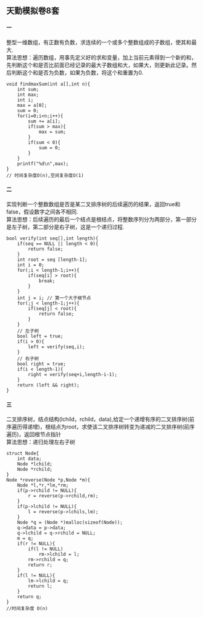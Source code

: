 ## 天勤模拟卷8套
#### 一
整型一维数组，有正数有负数，求连续的一个或多个整数组成的子数组，使其和最大.  
算法思想：遍历数组，用事先定义好的求和变量，加上当前元素得到一个新的和，先判断这个和是否比前面已经记录的最大子数组和大，如果大，则更新此记录。然后判断这个和是否为负数，如果为负数，将这个和重置为0.  
```
void findmaxSum(int a[],int n){
    int sum;
    int max;
    int i;
    max = a[0];
    sum = 0;
    for(i=0;i<n;i++){
        sum += a[i];
        if(sum > max){
            max = sum;
        }
        if(sum < 0){
            sum = 0;
        }
    }
    printf("%d\n",max);
}
// 时间复杂度O(n),空间复杂度O(1)
```  
#### 二  
实现判断一个整数数组是否是某二叉排序树的后续遍历的结果，返回true和false，假设数字之间各不相同.  
算法思想：后续遍历的最后一个结点是根结点，将整数序列分为两部分，第一部分是左子树，第二部分是右子树，这是一个递归过程.  
```
bool verify(int seq[],int length){
    if(seq == NULL || length < 0){
        return false;
    }
    int root = seq [length-1];
    int i = 0;
    for(;i < length-1;i++){
        if(seq[i] > root){
            break;
        }
    }
    int j = i; // 第一个大于根节点
    for(;j < length-1;j++){
        if(seq[j] < root){
            return false;
        }
    }
    // 左子树
    bool left = true;
    if(i > 0){
        left = verify(seq,i);
    }
    // 右子树
    bool right = true;
    if(i < length-1){
        right = verify(seq+i,length-i-1);
    }
    return (left && right);
}
```  
#### 三  
二叉排序树，结点结构(lchild，rchild，data),给定一个递增有序的二叉排序树(前序遍历得递增)，根结点为root，求使该二叉排序树转变为递减的二叉排序树(前序遍历)，返回根节点指针  
算法思想：递归处理左右子树  
```
struct Node{
    int data;
    Node *lchild;
    Node *rchild;
}
Node *reverse(Node *p,Node *m){
    Node *l,*r,*lm,*rm;
    if(p->rchild != NULL){
        r = reverse(p->rchild,rm);
    }
    if(p->lchild != NULL){
        l = reverse(p->lchils,lm);
    }
    Node *q = (Node *)malloc(sizeof(Node));
    q->data = p->data;
    q->lchild = q->rchild = NULL;
    m = q;
    if(r != NULL){
        if(l != NULL)
            rm->lchild = l;
        rm->rchild = q;
        return r;
    }
    if(l != NULL){
        lm->lchild = q;
        return l;
    }
    return q;
}
//时间复杂度 O(n)
```